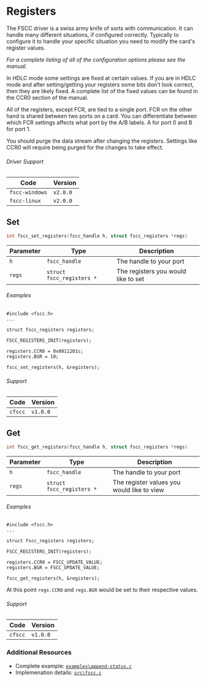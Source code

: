 # Registers

The FSCC driver is a swiss army knife of sorts with communication. It can
handle many different situations, if configured correctly. Typically to
configure it to handle your specific situation you need to modify the card's
register values.

_For a complete listing of all of the configuration options please see the 
manual._

In HDLC mode some settings are fixed at certain values. If you are in
HDLC mode and after setting/getting your registers some bits don't look correct,
then they are likely fixed. A complete list of the fixed values can be found in 
the CCR0 section of the manual.

All of the registers, except FCR, are tied to a single port. FCR on the other hand 
is shared between two ports on a card. You can differentiate between which FCR 
settings affects what port by the A/B labels. A for port 0 and B for port 1.

You should purge the data stream after changing the registers.
Settings like CCR0 will require being purged for the changes to take 
effect.

###### Driver Support
| Code           | Version
| -------------- | --------
| `fscc-windows` | `v2.0.0` 
| `fscc-linux`   | `v2.0.0` 


## Set
```c
int fscc_set_registers(fscc_handle h, struct fscc_registers *regs)
```

| Parameter | Type                      | Description
| --------- | ------------------------- | -----------------------
| `h`       | `fscc_handle`             | The handle to your port
| `regs`    | `struct fscc_registers *` | The registers you would like to set


###### Examples
```
#include <fscc.h>
...

struct fscc_registers registers;

FSCC_REGISTERS_INIT(registers);

registers.CCR0 = 0x0011201c;
registers.BGR = 10;

fscc_set_registers(h, &registers);
```

###### Support
| Code           | Version
| -------------- | --------
| `cfscc`        | `v1.0.0`


## Get
```c
int fscc_get_registers(fscc_handle h, struct fscc_registers *regs)
```

| Parameter | Type                      | Description
| --------- | ------------------------- | -----------------------
| `h`       | `fscc_handle`             | The handle to your port
| `regs`    | `struct fscc_registers *` | The register values you would like to view


###### Examples
```
#include <fscc.h>
...

struct fscc_registers registers;

FSCC_REGISTERS_INIT(registers);

registers.CCR0 = FSCC_UPDATE_VALUE;
registers.BGR = FSCC_UPDATE_VALUE;

fscc_get_registers(h, &registers);
```

At this point `regs.CCR0` and `regs.BGR` would be set to their respective
values.

###### Support
| Code           | Version
| -------------- | --------
| `cfscc`        | `v1.0.0`


### Additional Resources
- Complete example: [`examples\append-status.c`](https://github.com/commtech/cfscc/blob/master/examples/append-status/append-status.c)
- Implemenation details: [`src\fscc.c`](https://github.com/commtech/cfscc/blob/master/src/fscc.c)
